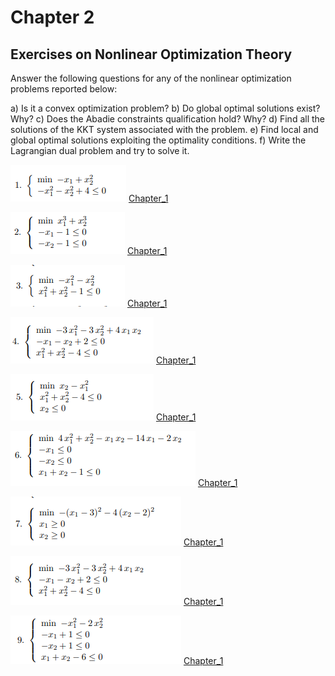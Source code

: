 # Chapter 2

## Exercises on Nonlinear Optimization Theory

Answer the following questions for any of the nonlinear optimization problems reported below:

a) Is it a convex optimization problem?
b) Do global optimal solutions exist? Why?
c) Does the Abadie constraints qualification hold? Why?
d) Find all the solutions of the KKT system associated with the problem.
e) Find local and global optimal solutions exploiting the optimality conditions.
f) Write the Lagrangian dual problem and try to solve it.

![Index](img/1.png)
[Chapter_1](Chapter_1_1.pdf)

![Index](img/2.png)
[Chapter_1](Chapter_1_2.pdf)

![Index](img/3.png)
[Chapter_1](Chapter_1_3.pdf)

![Index](img/4.png)
[Chapter_1](Chapter_1_4.pdf)

![Index](img/5.png)
[Chapter_1](Chapter_1_5.pdf)

![Index](img/6.png)
[Chapter_1](Chapter_1_6.pdf)

![Index](img/7.png)
[Chapter_1](Chapter_1_7.pdf)

![Index](img/8.png)
[Chapter_1](Chapter_1_8.pdf)

![Index](img/9.png)
[Chapter_1](Chapter_1_9.pdf)